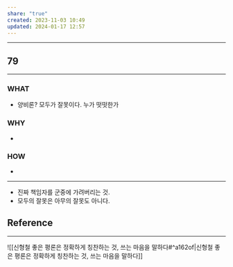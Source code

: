 ```yaml
---
share: "true"
created: 2023-11-03 10:49
updated: 2024-01-17 12:57
---
```


---
## 79
---
### WHAT
- 양비론? 모두가 잘못이다. 누가 떳떳한가
### WHY
- 
### HOW
- 
---
- 진짜 책임자를 군중에 가려버리는 것.
- 모두의 잘못은 아무의 잘못도 아니다.

## Reference
---
![[신형철  좋은 평론은 정확하게 칭찬하는 것, 쓰는 마음을 말하다#^a162of|신형철  좋은 평론은 정확하게 칭찬하는 것, 쓰는 마음을 말하다]]
